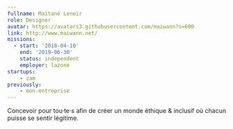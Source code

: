 ```yaml
---
fullname: Maïtané Lenoir
role: Designer
avatar: https://avatars3.githubusercontent.com/maiwann?s=600
link: http://www.maiwann.net/
missions:
  - start: '2018-04-10'
    end: '2019-06-30'
    status: independent
    employer: lazone
startups:
    - zam
previously:
    - mon-entreprise
---
```


Concevoir pour tou·te·s afin de créer un monde éthique & inclusif où chacun puisse se sentir légitime.
